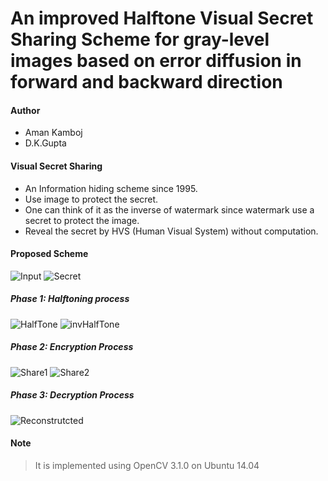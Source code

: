 # An improved Halftone Visual Secret Sharing Scheme for gray-level images based on error diffusion in forward and backward direction

#### Author
- Aman Kamboj
- D.K.Gupta

#### Visual Secret Sharing
  - An Information hiding scheme since 1995.
  - Use image to protect the secret.
  - One can think of it as the inverse of watermark since watermark use a secret to protect the image.
  - Reveal the secret by HVS (Human Visual System) without computation.

#### Proposed Scheme
![Input][input]
![Secret][secret]

[input]: https://raw.githubusercontent.com/blueclowd/OpenCV/master/An%20improved%20Halftone%20Visual%20Secret%20Sharing%20Scheme%20for%20gray-level%20images%20based%20on%20error%20diffusion%20in%20forward%20and%20backward%20direction/image/LennaGray.png "Input image"
[secret]: https://raw.githubusercontent.com/blueclowd/OpenCV/master/An%20improved%20Halftone%20Visual%20Secret%20Sharing%20Scheme%20for%20gray-level%20images%20based%20on%20error%20diffusion%20in%20forward%20and%20backward%20direction/image/cameraman.jpg "Secret image"

##### Phase 1: Halftoning process

![HalfTone][halfTone]
![invHalfTone][invHalfTone]

[halfTone]: https://raw.githubusercontent.com/blueclowd/OpenCV/master/An%20improved%20Halftone%20Visual%20Secret%20Sharing%20Scheme%20for%20gray-level%20images%20based%20on%20error%20diffusion%20in%20forward%20and%20backward%20direction/image/halfTone.png "HalfTone image"
[invHalfTone]: https://raw.githubusercontent.com/blueclowd/OpenCV/master/An%20improved%20Halftone%20Visual%20Secret%20Sharing%20Scheme%20for%20gray-level%20images%20based%20on%20error%20diffusion%20in%20forward%20and%20backward%20direction/image/inv_halfTone.png "Inverse of halfTone"

##### Phase 2: Encryption Process
![Share1][share1]
![Share2][share2]

[share1]: https://raw.githubusercontent.com/blueclowd/OpenCV/master/An%20improved%20Halftone%20Visual%20Secret%20Sharing%20Scheme%20for%20gray-level%20images%20based%20on%20error%20diffusion%20in%20forward%20and%20backward%20direction/image/Share1.png "Share1"
[share2]: https://raw.githubusercontent.com/blueclowd/OpenCV/master/An%20improved%20Halftone%20Visual%20Secret%20Sharing%20Scheme%20for%20gray-level%20images%20based%20on%20error%20diffusion%20in%20forward%20and%20backward%20direction/image/Share2.png "Share2"

##### Phase 3: Decryption Process

![Reconstrutcted][reconstructed]

[reconstructed]: https://raw.githubusercontent.com/blueclowd/OpenCV/master/An%20improved%20Halftone%20Visual%20Secret%20Sharing%20Scheme%20for%20gray-level%20images%20based%20on%20error%20diffusion%20in%20forward%20and%20backward%20direction/image/Superimposed.png "reconstructed"

#### Note

> It is implemented using OpenCV 3.1.0 on Ubuntu 14.04



